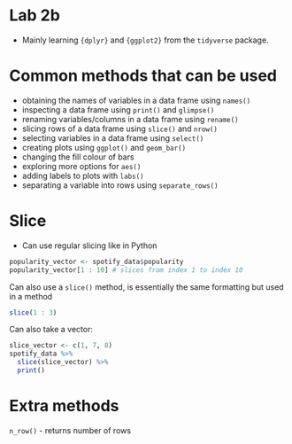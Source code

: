# Lab 2b

* Mainly learning `{dplyr}` and `{ggplot2}` from the `tidyverse` package.

# Common methods that can be used

* obtaining the names of variables in a data frame using `names()`
* inspecting a data frame using `print()` and `glimpse()`
* renaming variables/columns in a data frame using `rename()`
* slicing rows of a data frame using `slice()` and `nrow()`
* selecting variables in a data frame using `select()`
* creating plots using `ggplot()` and `geom_bar()`
* changing the fill colour of bars
* exploring more options for `aes()`
* adding labels to plots with `labs()`
* separating a variable into rows using `separate_rows()`

# Slice

* Can use regular slicing like in Python

```R
popularity_vector <- spotify_data$popularity
popularity_vector[1 : 10] # slices from index 1 to index 10
```

Can also use a `slice()` method, is essentially the same formatting but used in a method
```R
slice(1 : 3)
```

Can also take a vector:
```R
slice_vector <- c(1, 7, 8)
spotify_data %>%
  slice(slice_vector) %>%
  print()
```

# Extra methods
`n_row()` - returns number of rows
